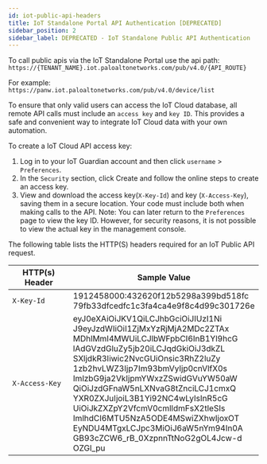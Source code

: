 ```yaml
---
id: iot-public-api-headers
title: IoT Standalone Portal API Authentication [DEPRECATED]
sidebar_position: 2
sidebar_label: DEPRECATED - IoT Standalone Public API Authentication
---
```


To call public apis via the IoT Standalone Portal use the api path: `https://{TENANT_NAME}.iot.paloaltonetworks.com/pub/v4.0/{API_ROUTE}`

For example: `https://panw.iot.paloaltonetworks.com/pub/v4.0/device/list`

To ensure that only valid users can access the IoT Cloud database, all remote API calls must include an `access key` and `key ID`. This provides a safe and convenient way to integrate IoT Cloud data with your own automation.

To create a IoT Cloud API access key:

1. Log in to your IoT Guardian account and then click `username` > `Preferences`.
2. In the `Security` section, click Create and follow the online steps to create an access key.
3. View and download the access key(`X-Key-Id`) and key (`X-Access-Key`), saving them in a secure location. Your code must include both when making calls to the API.
   Note: You can later return to the `Preferences` page to view the key ID. However, for security reasons, it is not possible to view the actual key in the management console.

The following table lists the HTTP(S) headers required for an IoT Public API request.

| HTTP(s) Header | Sample Value                                                                                                                                                                                                                                                                                                                                                                                                                                                                                                                       |
| -------------- | ---------------------------------------------------------------------------------------------------------------------------------------------------------------------------------------------------------------------------------------------------------------------------------------------------------------------------------------------------------------------------------------------------------------------------------------------------------------------------------------------------------------------------------- |
| `X-Key-Id`     | 1912458000:432620f12b5298a399bd518fc<br/>79fb33dfcedfc1c3fa4ca4e9f8c4d99c301726e                                                                                                                                                                                                                                                                                                                                                                                                                                                   |
| `X-Access-Key` | eyJ0eXAiOiJKV1QiLCJhbGciOiJIUzI1Ni<br/>J9eyJzdWIiOiI1ZjMxYzRjMjA2MDc2ZTAx<br/>MDhlMmI4MWUiLCJlbWFpbCI6InB1Yl9hcG<br/>lAdGVzdGluZy5jb20iLCJqdGkiOiJ3dkZL<br/>SXljdkR3Iiwic2NvcGUiOnsic3RhZ2luZy<br/>1zb2hvLWZ3Ijp7Im93bmVyIjp0cnVlfX0s<br/>ImlzbG9ja2VkIjpmYWxzZSwidGVuYW50aW<br/>QiOiJzdGFnaW5nLXNvaG8tZnciLCJ1cmxQ<br/>YXR0ZXJuIjoiL3B1Yi92NC4wLyIsInR5cG<br/>UiOiJkZXZpY2VfcmV0cmlldmFsX2tleSIs<br/>ImlhdCI6MTU5NzA5ODE4MSwiZXhwIjoxOT<br/>EyNDU4MTgxLCJpc3MiOiJ6aW5nYm94In0A<br/>GB93cZCW6_rB_0XzpnnTtNoG2gOL4Jcw-d<br/>OZGl_pu |
